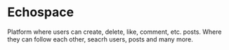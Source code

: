 # Echospace
Platform where users can create, delete, like, comment, etc. posts. Where they can follow each other, seacrh users, posts and many more.
